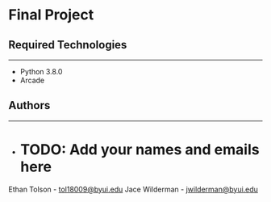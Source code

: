 # Final Project

## Required Technologies
---
* Python 3.8.0
* Arcade

## Authors
---
* # TODO: Add your names and emails here

Ethan Tolson - tol18009@byui.edu
Jace Wilderman - jwilderman@byui.edu